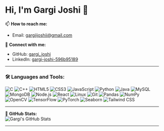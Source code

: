 # Hi, I'm Gargi Joshi 👋

📫 **How to reach me:**  
- Email: [gargiijoshii@gmail.com](mailto:gargiijoshii@gmail.com)  

💼 **Connect with me:**  
- GitHub: [gargi_joshi](https://github.com/gargijoshii)  
- LinkedIn: [gargi-joshi-596b95189](https://www.linkedin.com/in/gargiijoshii/)  

---

### 🛠️ Languages and Tools:
![C](https://img.shields.io/badge/-C-A8B9CC?style=flat-square&logo=c&logoColor=white)
![C++](https://img.shields.io/badge/-C++-00599C?style=flat-square&logo=cplusplus&logoColor=white)
![HTML5](https://img.shields.io/badge/-HTML5-E34F26?style=flat-square&logo=html5&logoColor=white)
![CSS3](https://img.shields.io/badge/-CSS3-1572B6?style=flat-square&logo=css3)
![JavaScript](https://img.shields.io/badge/-JavaScript-F7DF1E?style=flat-square&logo=javascript&logoColor=black)
![Python](https://img.shields.io/badge/-Python-3776AB?style=flat-square&logo=python&logoColor=white)
![Java](https://img.shields.io/badge/-Java-007396?style=flat-square&logo=java)
![MySQL](https://img.shields.io/badge/-MySQL-4479A1?style=flat-square&logo=mysql&logoColor=white)
![MongoDB](https://img.shields.io/badge/-MongoDB-47A248?style=flat-square&logo=mongodb&logoColor=white)
![Node.js](https://img.shields.io/badge/-Node.js-339933?style=flat-square&logo=node.js&logoColor=white)
![React](https://img.shields.io/badge/-React-61DAFB?style=flat-square&logo=react&logoColor=black)
![Linux](https://img.shields.io/badge/-Linux-FCC624?style=flat-square&logo=linux&logoColor=black)
![Git](https://img.shields.io/badge/-Git-F05032?style=flat-square&logo=git&logoColor=white)
![Pandas](https://img.shields.io/badge/-Pandas-150458?style=flat-square&logo=pandas)
![NumPy](https://img.shields.io/badge/-NumPy-013243?style=flat-square&logo=numpy)
![OpenCV](https://img.shields.io/badge/-OpenCV-5C3EE8?style=flat-square&logo=opencv)
![TensorFlow](https://img.shields.io/badge/-TensorFlow-FF6F00?style=flat-square&logo=tensorflow)
![PyTorch](https://img.shields.io/badge/-PyTorch-EE4C2C?style=flat-square&logo=pytorch)
![Seaborn](https://img.shields.io/badge/-Seaborn-3776AB?style=flat-square&logo=python&logoColor=white)
![Tailwind CSS](https://img.shields.io/badge/-TailwindCSS-06B6D4?style=flat-square&logo=tailwindcss)

---

🌟 **GitHub Stats:**  
![Gargi's GitHub Stats](https://github-readme-stats.vercel.app/api?username=gargi_joshi&show_icons=true&theme=radical)

---


